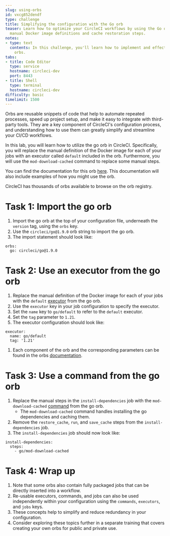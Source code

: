 ```yaml
---
slug: using-orbs
id: vxcg852dendf
type: challenge
title: Simplifying the configuration with the Go orb
teaser: Learn how to optimize your CircleCI workflows by using the Go orb to replace
  manual Docker image definitions and cache restoration steps.
notes:
- type: text
  contents: In this challenge, you'll learn how to implement and effectively use CircleCI
    orbs.
tabs:
- title: Code Editor
  type: service
  hostname: circleci-dev
  port: 8443
- title: Shell
  type: terminal
  hostname: circleci-dev
difficulty: basic
timelimit: 1500
---
```


Orbs are reusable snippets of code that help to automate repeated processes, speed up project setup, and make it easy to integrate with third-party tools. They are a key component of CircleCI's configuration process, and understanding how to use them can greatly simplify and streamline your CI/CD workflows.

In this lab, you will learn how to utilize the go orb in CircleCI. Specifically, you will replace the manual definition of the Docker image for each of your jobs with an executor called `default` included in the orb. Furthermore, you will use the `mod-download-cached` command to replace some manual steps.

You can find the documentation for this orb [here](https://circleci.com/developer/orbs/orb/circleci/go).
This documentation will also include examples of how you might use the orb.

CircleCI has thousands of orbs available to browse on the orb registry.

Task 1: Import the go orb
==============
1. Import the go orb at the top of your configuration file, underneath the `version` tag, using the `orbs` key.
1. Use the `circleci/go@1.9.0` orb string to import the go orb.
1. The import statement should look like:
  ```
  orbs:
    go: circleci/go@1.9.0
  ```

Task 2: Use an executor from the go orb
==============
1. Replace the manual definition of the Docker image for each of your jobs with the `default` [executor](https://circleci.com/developer/orbs/orb/circleci/go#executors-default) from the go orb.
1. Use the `executor` key in your job configuration to specify the executor.
1. Set the `name` key to `go/default` to refer to the `default` executor.
1. Set the `tag` parameter to `1.21`.
1. The executor configuration should look like:
  ```
  executor:
    name: go/default
    tag: '1.21'
  ```
1. Each component of the orb and the corresponding parameters can be found in the orbs [documentation](https://circleci.com/developer/orbs/orb/circleci/go).


Task 3: Use a command from the go orb
==============
1. Replace the manual steps in the `install-dependencies` job with the `mod-download-cached` [command](https://circleci.com/developer/orbs/orb/circleci/go#commands-mod-download-cached) from the go orb.
   - The `mod-download-cached` command handles installing the go dependencies and caching them.
1. Remove the `restore_cache`, `run`, and `save_cache` steps from the `install-dependencies` job.
1. The `install-dependencies` job should now look like:
  ```
  install-dependencies:
    steps:
      - go/mod-download-cached
  ```

Task 4: Wrap up
==============
1. Note that some orbs also contain fully packaged jobs that can be directly inserted into a workflow.
1. Re-usable executors, commands, and jobs can also be used independently within your configuration using the `commands`, `executors`, and `jobs` keys.
1. These concepts help to simplify and reduce redundancy in your configuration.
1. Consider exploring these topics further in a separate training that covers creating your own orbs for public and private use.
